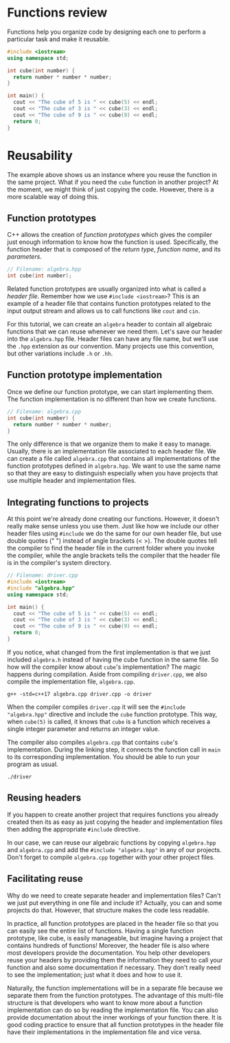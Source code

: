 # Functions review
Functions help you organize code by designing each one to perform a particular task and make it reusable.

```cpp
#include <iostream>
using namespace std;

int cube(int number) {
  return number * number * number;
}

int main() {
  cout << "The cube of 5 is " << cube(5) << endl;
  cout << "The cube of 3 is " << cube(3) << endl;
  cout << "The cube of 9 is " << cube(9) << endl;
  return 0;
}
```

# Reusability
The example above shows us an instance where you reuse the function in the same project. What if you need the `cube` function in another project? At the moment, we might think of just copying the code. However, there is a more scalable way of doing this.

## Function prototypes
C++ allows the creation of *function prototypes* which gives the compiler just enough information to know how the function is used. Specifically, the function header that is composed of the *return type*, *function name*, and its *parameters*.

```cpp
// Filename: algebra.hpp
int cube(int number);
```

Related function prototypes are usually organized into what is called a *header file*. Remember how we use `#include <iostream>`? This is an example of a header file that contains function prototypes related to the input output stream and allows us to call functions like `cout` and `cin`.

For this tutorial, we can create an `algebra` header to contain all algebraic functions that we can reuse whenever we need them. Let's save our header into the `algebra.hpp` file. Header files can have any file name, but we'll use the `.hpp` extension as our convention. Many projects use this convention, but other variations include `.h` or `.hh`.

## Function prototype implementation
Once we define our function prototype, we can start implementing them. The function implementation is no different than how we create functions.

```cpp
// Filename: algebra.cpp
int cube(int number) {
  return number * number * number;
}
```

The only difference is that we organize them to make it easy to manage. Usually, there is an implementation file associated to each header file. We can create a file called `algebra.cpp` that contains all implementations of the function prototypes defined in `algebra.hpp`. We want to use the same name so that they are easy to distinguish especially when you have projects that use multiple header and implementation files.

## Integrating functions to projects
At this point we're already done creating our functions. However, it doesn't really make sense unless you use them. Just like how we include our other header files using `#include` we do the same for our own header file, but use double quotes (" ") instead of angle brackets (< >). The double quotes tell the compiler to find the header file in the current folder where you invoke the compiler, while the angle brackets tells the compiler that the header file is in the compiler's system directory.

```cpp
// Filename: driver.cpp
#include <iostream>
#include "algebra.hpp"
using namespace std;

int main() {
  cout << "The cube of 5 is " << cube(5) << endl;
  cout << "The cube of 3 is " << cube(3) << endl;
  cout << "The cube of 9 is " << cube(9) << endl;
  return 0;
}
```

If you notice, what changed from the first implementation is that we just included `algebra.h` instead of having the cube function in the same file. So how will the compiler know about `cube`'s implementation? The magic happens during compilation. Aside from compiling `driver.cpp`, we also compile the implementation file, `algebra.cpp`.

```
g++ -std=c++17 algebra.cpp driver.cpp -o driver
```

When the compiler compiles `driver.cpp` it will see the `#include "algebra.hpp"` directive and include the `cube` function prototype. This way, when `cube(5)` is called, it knows that `cube` is a function which receives a single integer parameter and returns an integer value.

The compiler also compiles `algebra.cpp` that contains `cube`'s implementation. During the linking step, it connects the function call in `main` to its corresponding implementation. You should be able to run your program as usual.

```
./driver
```

## Reusing headers
If you happen to create another project that requires functions you already created then its as easy as just copying the header and implementation files then adding the appropriate `#include` directive.

In our case, we can reuse our algebraic functions by copying `algebra.hpp` and `algebra.cpp` and add the `#include "algebra.hpp"` in any of our projects. Don't forget to compile `algebra.cpp` together with your other project files.

## Facilitating reuse
Why do we need to create separate header and implementation files? Can't we just put everything in one file and include it? Actually, you can and some projects do that. However, that structure makes the code less readable.

In practice, all function prototypes are placed in the header file so that you can easily see the entire list of functions. Having a single function prototype, like cube, is easily manageable, but imagine having a project that contains hundreds of functions! Moreover, the header file is also where most developers provide the documentation. You help other developers reuse your headers by providing them the information they need to call your function and also some documentation if necessary. They don't really need to see the implementation; just what it does and how to use it.

Naturally, the function implementations will be in a separate file because we separate them from the function prototypes. The advantage of this multi-file structure is that developers who want to know more about a function implementation can do so by reading the implementation file. You can also provide documentation about the inner workings of your function there. It is good coding practice to ensure that all function prototypes in the header file have their implementations in the implementation file and vice versa.
